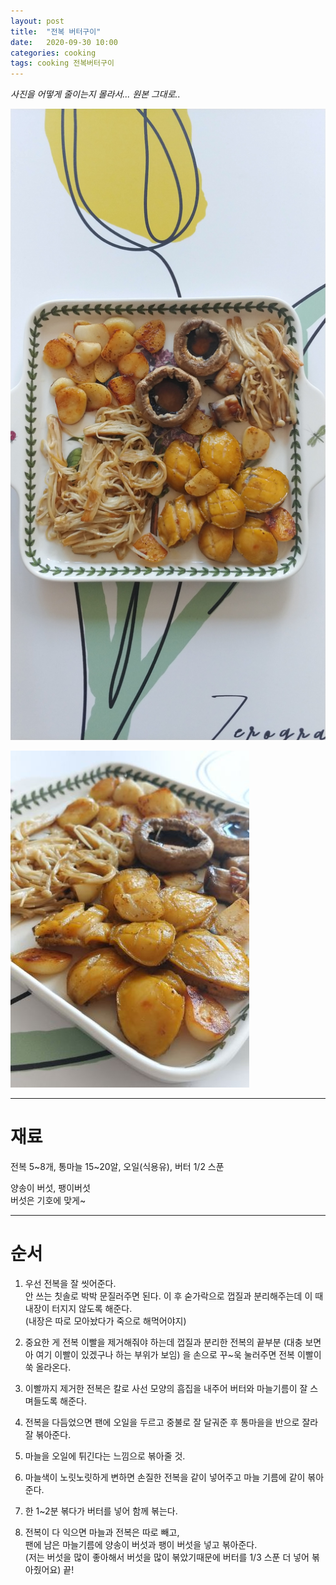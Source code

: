 ```yaml
---
layout: post
title:  "전복 버터구이"
date:   2020-09-30 10:00
categories: cooking
tags: cooking 전복버터구이
---
```


*사진을 어떻게 줄이는지 몰라서... 원본 그대로..*


![전복 버터구이](/assets/img/cooking/2020/abalone1.jpg)

![전복 버터구이 - 확대샷!](/assets/img/cooking/2020/abalone2.jpg)

---

# 재료

전복 5~8개, 통마늘 15~20알, 오일(식용유), 버터 1/2 스푼

양송이 버섯, 팽이버섯<br />
버섯은 기호에 맞게~

---

# 순서

1. 우선 전복을 잘 씻어준다.<br />
안 쓰는 칫솔로 박박 문질러주면 된다. 
이 후 숟가락으로 껍질과 분리해주는데 이 때 내장이 터지지 않도록 해준다.<br />
(내장은 따로 모아놨다가 죽으로 해먹어야지)

2. 중요한 게 전복 이빨을 제거해줘야 하는데 껍질과 분리한 전복의 끝부분 (대충 보면 아 여기 이빨이 있겠구나 하는 부위가 보임) 을
손으로 꾸~욱 눌러주면 전복 이빨이 쑥 올라온다. 

3. 이빨까지 제거한 전복은 칼로 사선 모양의 흠집을 내주어 버터와 마늘기름이 잘 스며들도록 해준다.

4. 전복을 다듬었으면 팬에 오일을 두르고 중불로 잘 달궈준 후 통마을을 반으로 잘라 잘 볶아준다.

5. 마늘을 오일에 튀긴다는 느낌으로 볶아줄 것.

6. 마늘색이 노릿노릿하게 변하면 손질한 전복을 같이 넣어주고 마늘 기름에 같이 볶아준다. 

7. 한 1~2분 볶다가 버터를 넣어 함께 볶는다.

8. 전복이 다 익으면 마늘과 전복은 따로 빼고,<br />
팬에 남은 마늘기름에 양송이 버섯과 팽이 버섯을 넣고 볶아준다.<br />
(저는 버섯을 많이 좋아해서 버섯을 많이 볶았기때문에 버터를 1/3 스푼 더 넣어 볶아줬어요) 끝!